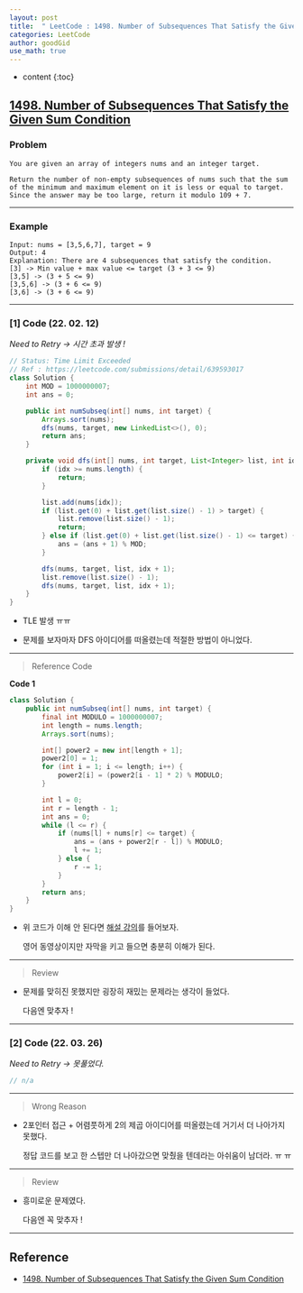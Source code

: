 ```yaml
---
layout: post
title:  " LeetCode : 1498. Number of Subsequences That Satisfy the Given Sum Condition "
categories: LeetCode
author: goodGid
use_math: true
---
```

* content
{:toc}

## [1498. Number of Subsequences That Satisfy the Given Sum Condition](https://leetcode.com/problems/number-of-subsequences-that-satisfy-the-given-sum-condition/)

### Problem

```
You are given an array of integers nums and an integer target.

Return the number of non-empty subsequences of nums such that the sum of the minimum and maximum element on it is less or equal to target. Since the answer may be too large, return it modulo 109 + 7.
```


---

### Example

```
Input: nums = [3,5,6,7], target = 9
Output: 4
Explanation: There are 4 subsequences that satisfy the condition.
[3] -> Min value + max value <= target (3 + 3 <= 9)
[3,5] -> (3 + 5 <= 9)
[3,5,6] -> (3 + 6 <= 9)
[3,6] -> (3 + 6 <= 9)
```

---

### [1] Code (22. 02. 12)

*Need to Retry -> 시간 초과 발생 !*

``` java
// Status: Time Limit Exceeded
// Ref : https://leetcode.com/submissions/detail/639593017
class Solution {
    int MOD = 1000000007;
    int ans = 0;

    public int numSubseq(int[] nums, int target) {
        Arrays.sort(nums);
        dfs(nums, target, new LinkedList<>(), 0);
        return ans;
    }

    private void dfs(int[] nums, int target, List<Integer> list, int idx) {
        if (idx >= nums.length) {
            return;
        }

        list.add(nums[idx]);
        if (list.get(0) + list.get(list.size() - 1) > target) {
            list.remove(list.size() - 1);
            return;
        } else if (list.get(0) + list.get(list.size() - 1) <= target) {
            ans = (ans + 1) % MOD;
        }

        dfs(nums, target, list, idx + 1);
        list.remove(list.size() - 1);
        dfs(nums, target, list, idx + 1);
    }
}
```

* TLE 발생 ㅠㅠ

* 문제를 보자마자 DFS 아이디어를 떠올렸는데 적절한 방법이 아니었다.

---

> Reference Code

**Code 1**

``` java
class Solution {
    public int numSubseq(int[] nums, int target) {
        final int MODULO = 1000000007;
        int length = nums.length;
        Arrays.sort(nums);

        int[] power2 = new int[length + 1];
        power2[0] = 1;
        for (int i = 1; i <= length; i++) {
            power2[i] = (power2[i - 1] * 2) % MODULO;
        }

        int l = 0;
        int r = length - 1;
        int ans = 0;
        while (l <= r) {
            if (nums[l] + nums[r] <= target) {
                ans = (ans + power2[r - l]) % MODULO;
                l += 1;
            } else {
                r -= 1;
            }
        }
        return ans;
    }
}
```

* 위 코드가 이해 안 된다면 [해설 강의](https://www.youtube.com/watch?v=xCsIkPLS4Ls)를 들어보자.

  영어 동영상이지만 자막을 키고 들으면 충분히 이해가 된다.

---

> Review

* 문제를 맞히진 못했지만 굉장히 재밌는 문제라는 생각이 들었다.

  다음엔 맞추자 !

---

### [2] Code (22. 03. 26)

*Need to Retry -> 못풀었다.*

``` java
// n/a
```

---

> Wrong Reason

* 2포인터 접근 + 어렴풋하게 2의 제곱 아이디어를 떠올렸는데 거기서 더 나아가지 못했다.

  정답 코드를 보고 한 스텝만 더 나아갔으면 맞췄을 텐데라는 아쉬움이 남더라. ㅠ ㅠ

---

> Review

* 흥미로운 문제였다.

  다음엔 꼭 맞추자 !

---

## Reference

* [1498. Number of Subsequences That Satisfy the Given Sum Condition](https://leetcode.com/problems/number-of-subsequences-that-satisfy-the-given-sum-condition/)